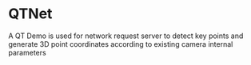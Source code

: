 # QTNet
A QT Demo is used for network request server to detect key points and generate 3D point coordinates according to existing camera internal parameters

